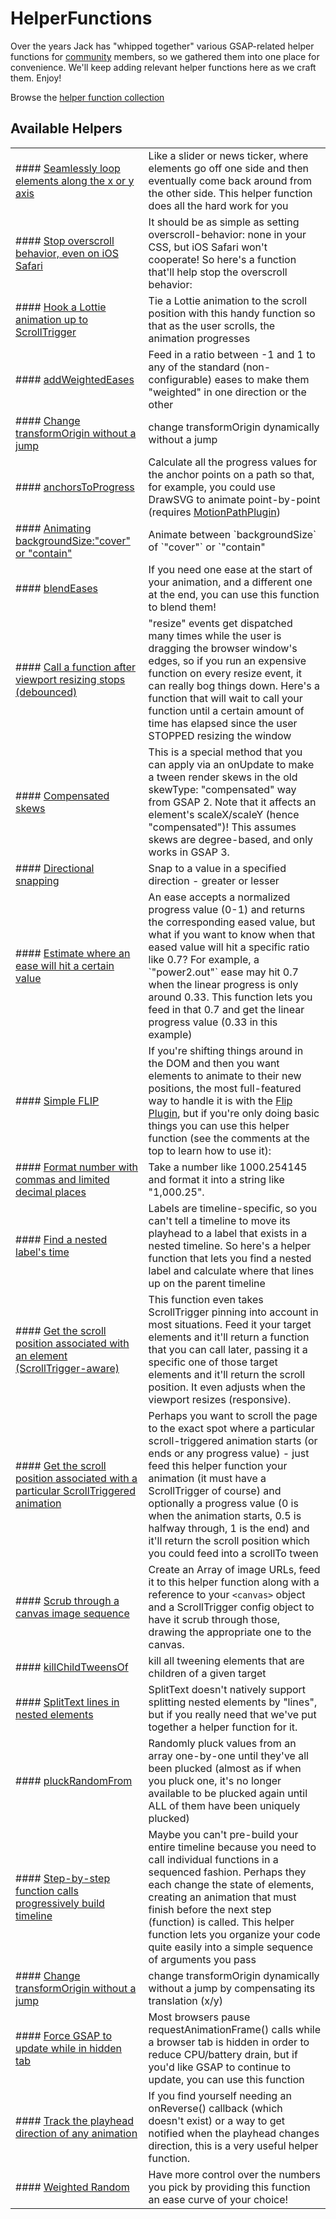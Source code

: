 # HelperFunctions

Over the years Jack has "whipped together" various GSAP-related helper functions for [community](https://gsap.com/community/) members, so we gathered them into one place for convenience. We'll keep adding relevant helper functions here as we craft them. Enjoy!

Browse the [helper function collection](https://codepen.io/collection/eJwrak)

## Available Helpers[​](#available-helpers "Direct link to Available Helpers")

|                                                                                                                                              |                                                                                                                                                                                                                                                                                                                                                                                                                            |
| -------------------------------------------------------------------------------------------------------------------------------------------- | -------------------------------------------------------------------------------------------------------------------------------------------------------------------------------------------------------------------------------------------------------------------------------------------------------------------------------------------------------------------------------------------------------------------------- |
| #### [Seamlessly loop elements along the x or y axis](/docs/v3/HelperFunctions/helpers/seamlessLoop.md)                                      | Like a slider or news ticker, where elements go off one side and then eventually come back around from the other side. This helper function does all the hard work for you                                                                                                                                                                                                                                                 |
| #### [Stop overscroll behavior, even on iOS Safari](/docs/v3/HelperFunctions/helpers/stopOverscroll.md)                                      | It should be as simple as setting overscroll-behavior: none in your CSS, but iOS Safari won't cooperate! So here's a function that'll help stop the overscroll behavior:                                                                                                                                                                                                                                                   |
| #### [Hook a Lottie animation up to ScrollTrigger](/docs/v3/HelperFunctions/helpers/LottieScrollTrigger.md)                                  | Tie a Lottie animation to the scroll position with this handy function so that as the user scrolls, the animation progresses                                                                                                                                                                                                                                                                                               |
| #### [addWeightedEases](/docs/v3/HelperFunctions/helpers/addWeightedEases.md)                                                                | Feed in a ratio between -1 and 1 to any of the standard (non-configurable) eases to make them "weighted" in one direction or the other                                                                                                                                                                                                                                                                                     |
| #### [Change transformOrigin without a jump](/docs/v3/HelperFunctions/helpers/alignOrigins.md)                                               | change transformOrigin dynamically without a jump                                                                                                                                                                                                                                                                                                                                                                          |
| #### [anchorsToProgress](/docs/v3/HelperFunctions/helpers/anchorsToProgress.md)                                                              | Calculate all the progress values for the anchor points on a path so that, for example, you could use DrawSVG to animate point-by-point (requires [MotionPathPlugin](/docs/v3/Plugins/MotionPathPlugin.md))                                                                                                                                                                                                                |
| #### [Animating backgroundSize:"cover" or "contain"](/docs/v3/HelperFunctions/helpers/bgSize.md)                                             | Animate between \`backgroundSize\` of \`"cover"\` or \`"contain"                                                                                                                                                                                                                                                                                                                                                           |
| #### [blendEases](/docs/v3/HelperFunctions/helpers/blendEases.md)                                                                            | If you need one ease at the start of your animation, and a different one at the end, you can use this function to blend them!                                                                                                                                                                                                                                                                                              |
| #### [Call a function after viewport resizing stops (debounced)](/docs/v3/HelperFunctions/helpers/callAfterResize.md)                        | "resize" events get dispatched many times while the user is dragging the browser window's edges, so if you run an expensive function on every resize event, it can really bog things down. Here's a function that will wait to call your function until a certain amount of time has elapsed since the user STOPPED resizing the window                                                                                    |
| #### [Compensated skews](/docs/v3/HelperFunctions/helpers/compensatedSkew.md)                                                                | This is a special method that you can apply via an onUpdate to make a tween render skews in the old skewType: "compensated" way from GSAP 2. Note that it affects an element's scaleX/scaleY (hence "compensated")! This assumes skews are degree-based, and only works in GSAP 3.                                                                                                                                         |
| #### [Directional snapping](/docs/v3/HelperFunctions/helpers/getDirectionalSnapFunc.md)                                                      | Snap to a value in a specified direction - greater or lesser                                                                                                                                                                                                                                                                                                                                                               |
| #### [Estimate where an ease will hit a certain value](/docs/v3/HelperFunctions/helpers/easeToLinear.md)                                     | An ease accepts a normalized progress value (0-1) and returns the corresponding eased value, but what if you want to know when that eased value will hit a specific ratio like 0.7? For example, a \`"power2.out"\` ease may hit 0.7 when the linear progress is only around 0.33. This function lets you feed in that 0.7 and get the linear progress value (0.33 in this example)                                        |
| #### [Simple FLIP](/docs/v3/HelperFunctions/helpers/FLIP.md)                                                                                 | If you're shifting things around in the DOM and then you want elements to animate to their new positions, the most full-featured way to handle it is with the [Flip Plugin](/docs/v3/Plugins/Flip/.md), but if you're only doing basic things you can use this helper function (see the comments at the top to learn how to use it):                                                                                       |
| #### [Format number with commas and limited decimal places](/docs/v3/HelperFunctions/helpers/formatNumber.md)                                | Take a number like 1000.254145 and format it into a string like "1,000.25".                                                                                                                                                                                                                                                                                                                                                |
| #### [Find a nested label's time](/docs/v3/HelperFunctions/helpers/getNestedLabelTime.md)                                                    | Labels are timeline-specific, so you can't tell a timeline to move its playhead to a label that exists in a nested timeline. So here's a helper function that lets you find a nested label and calculate where that lines up on the parent timeline                                                                                                                                                                        |
| #### [Get the scroll position associated with an element (ScrollTrigger-aware)](/docs/v3/HelperFunctions/helpers/getScrollLookup.md)         | This function even takes ScrollTrigger pinning into account in most situations. Feed it your target elements and it'll return a function that you can call later, passing it a specific one of those target elements and it'll return the scroll position. It even adjusts when the viewport resizes (responsive).                                                                                                         |
| #### [Get the scroll position associated with a particular ScrollTriggered animation](/docs/v3/HelperFunctions/helpers/getScrollPosition.md) | Perhaps you want to scroll the page to the exact spot where a particular scroll-triggered animation starts (or ends or any progress value) - just feed this helper function your animation (it must have a ScrollTrigger of course) and optionally a progress value (0 is when the animation starts, 0.5 is halfway through, 1 is the end) and it'll return the scroll position which you could feed into a scrollTo tween |
| #### [Scrub through a canvas image sequence](/docs/v3/HelperFunctions/helpers/imageSequenceScrub.md)                                         | Create an Array of image URLs, feed it to this helper function along with a reference to your `<canvas>` object and a ScrollTrigger config object to have it scrub through those, drawing the appropriate one to the canvas.                                                                                                                                                                                               |
| #### [killChildTweensOf](/docs/v3/HelperFunctions/helpers/killChildTweensOf.md)                                                              | kill all tweening elements that are children of a given target                                                                                                                                                                                                                                                                                                                                                             |
| #### [SplitText lines in nested elements](/docs/v3/HelperFunctions/helpers/nestedLinesSplit.md)                                              | SplitText doesn't natively support splitting nested elements by "lines", but if you really need that we've put together a helper function for it.                                                                                                                                                                                                                                                                          |
| #### [pluckRandomFrom](/docs/v3/HelperFunctions/helpers/pluckRandomFrom.md)                                                                  | Randomly pluck values from an array one-by-one until they've all been plucked (almost as if when you pluck one, it's no longer available to be plucked again until ALL of them have been uniquely plucked)                                                                                                                                                                                                                 |
| #### [Step-by-step function calls progressively build timeline](/docs/v3/HelperFunctions/helpers/progressiveBuild.md)                        | Maybe you can't pre-build your entire timeline because you need to call individual functions in a sequenced fashion. Perhaps they each change the state of elements, creating an animation that must finish before the next step (function) is called. This helper function lets you organize your code quite easily into a simple sequence of arguments you pass                                                          |
| #### [Change transformOrigin without a jump](/docs/v3/HelperFunctions/helpers/smoothOriginChange.md)                                         | change transformOrigin dynamically without a jump by compensating its translation (x/y)                                                                                                                                                                                                                                                                                                                                    |
| #### [Force GSAP to update while in hidden tab](/docs/v3/HelperFunctions/helpers/tickGSAPWhileHidden.md)                                     | Most browsers pause requestAnimationFrame() calls while a browser tab is hidden in order to reduce CPU/battery drain, but if you'd like GSAP to continue to update, you can use this function                                                                                                                                                                                                                              |
| #### [Track the playhead direction of any animation](/docs/v3/HelperFunctions/helpers/trackDirection.md)                                     | If you find yourself needing an onReverse() callback (which doesn't exist) or a way to get notified when the playhead changes direction, this is a very useful helper function.                                                                                                                                                                                                                                            |
| #### [Weighted Random](/docs/v3/HelperFunctions/helpers/weightedRandom.md)                                                                   | Have more control over the numbers you pick by providing this function an ease curve of your choice!                                                                                                                                                                                                                                                                                                                       |
